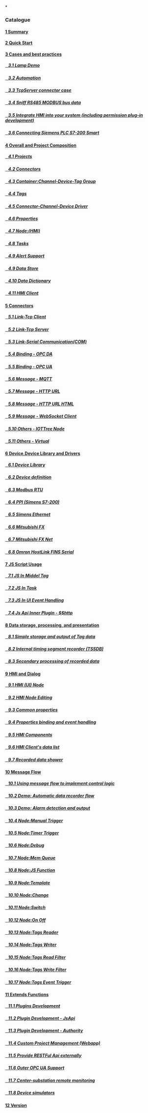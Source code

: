 *<script src="/_js/jquery-1.12.0.min.js"></script><script src="/_js/bootstrap/js/bootstrap.min.js"></script><script type="text/javascript" src="/_js/ajax.js"></script><script src="/_js/layui/layui.all.js"></script><script src="/_js/dlg_layer.js?v="></script>

<link rel="stylesheet" type="text/css" href="/_js/layui/css/layui.css" /><link  href="/_js/bootstrap/css/bootstrap.min.css" rel="stylesheet" type="text/css" ><link  href="/_js/font4.7.0/css/font-awesome.css"  rel="stylesheet" type="text/css" ><link href="./inc/common.css" rel="stylesheet" type="text/css"><link href="./inc/index.css" rel="stylesheet" type="text/css">

### Catalogue

#### <a href="README.md">1 Summary</a>

#### <a href="doc/quick_start.md">2 Quick Start</a>

#### <a href="doc/case/index.md" doc_path="doc/case/index.md" >3 Cases and best practices</a>

##### <a href="doc/case/example_lamp_demo.md" target="main">&nbsp;&nbsp;&nbsp;3.1 Lamp Demo</a>

##### <a href="doc/case/case_auto.md" target="main">&nbsp;&nbsp;&nbsp;3.2 Automation</a>

##### <a href="doc/case/example_tcpserver_conn.md" target="main">&nbsp;&nbsp;&nbsp;3.3 TcpServer connector case</a>

##### <a href="doc/case/case_rs485_sniffer.md" target="main">&nbsp;&nbsp;&nbsp;3.4 Sniff RS485 MODBUS bus data</a>

##### <a href="doc/case/case_ref_hmi_auth.md" target="main">&nbsp;&nbsp;&nbsp;3.5 Integrate HMI into your system (including permission plug-in development)</a>

##### <a href="doc/case/case_s7200_smart.md" target="main">&nbsp;&nbsp;&nbsp;3.6 Connecting Siemens PLC S7-200 Smart</a>

#### <a href="doc/main/index.md" >4 Overall and Project Composition</a>

##### <a href="doc/main/prjs.md" target="main">&nbsp;&nbsp;&nbsp;4.1 Projects</a>

##### <a href="doc/main/conn.md" target="main">&nbsp;&nbsp;&nbsp;4.2 Connectors</a>

##### <a href="doc/main/ch_dev_tagg.md" target="main">&nbsp;&nbsp;&nbsp;4.3 Container:Channel-Device-Tag Group</a>

##### <a href="doc/main/tags.md" target="main">&nbsp;&nbsp;&nbsp;4.4 Tags</a>

##### <a href="doc/main/ch_conn_drv.md" target="main">&nbsp;&nbsp;&nbsp;4.5 Connector-Channel-Device Driver</a>

##### <a href="doc/main/properties.md" target="main">&nbsp;&nbsp;&nbsp;4.6 Properties</a>

##### <a href="doc/main/hmi.md" target="main">&nbsp;&nbsp;&nbsp;4.7 Node:(HMI)</a>

##### <a href="doc/main/task.md" target="main">&nbsp;&nbsp;&nbsp;4.8 Tasks</a>

##### <a href="doc/main/alert.md" target="main">&nbsp;&nbsp;&nbsp;4.9 Alert Support</a>

##### <a href="doc/store/index.md" target="main">&nbsp;&nbsp;&nbsp;4.9 Data Store</a>

##### <a href="doc/main/dict.md" target="main">&nbsp;&nbsp;&nbsp;4.10 Data Dictionary</a>

##### <a href="doc/main/hmi_client.md" target="main">&nbsp;&nbsp;&nbsp;4.11 HMI Client</a>

#### <a href="doc/conn/index.md" >5 Connectors</a>

##### <a href="doc/conn/link_tcpclient.md" target="main">&nbsp;&nbsp;&nbsp;5.1 Link-Tcp Client</a>

##### <a href="doc/conn/link_tcpserver.md" target="main">&nbsp;&nbsp;&nbsp;5.2 Link-Tcp Server</a>

##### <a href="doc/conn/link_com.md" target="main">&nbsp;&nbsp;&nbsp;5.3 Link-Serial Communication(COM)</a>

##### <a href="doc/conn/bind_opcda.md" target="main">&nbsp;&nbsp;&nbsp;5.4 Binding - OPC DA</a>

##### <a href="doc/conn/bind_opcua.md" target="main">&nbsp;&nbsp;&nbsp;5.5 Binding - OPC UA</a>

##### <a href="doc/conn/msg_mqtt.md" target="main">&nbsp;&nbsp;&nbsp;5.6 Message - MQTT</a>

##### <a href="doc/conn/msg_http_url.md" target="main">&nbsp;&nbsp;&nbsp;5.7 Message - HTTP URL</a>

##### <a href="doc/conn/msg_http_url_html.md" target="main">&nbsp;&nbsp;&nbsp;5.8 Message - HTTP URL HTML</a>

##### <a href="doc/conn/msg_websocket.md" target="main">&nbsp;&nbsp;&nbsp;5.9 Message - WebSocket Client</a>

##### <a href="doc/conn/oth_iottree_node.md" target="main">&nbsp;&nbsp;&nbsp;5.10 Others - IOTTree Node</a>

##### <a href="doc/conn/oth_virtual.md" target="main">&nbsp;&nbsp;&nbsp;5.11 Others - Virtual</a>

#### <a href="doc/device/index.md" >6 Device,Device Library and Drivers</a>

##### <a href="doc/device/dev_lib.md" target="main">&nbsp;&nbsp;&nbsp;6.1 Device Library</a>

##### <a href="doc/device/dev_def.md" target="main">&nbsp;&nbsp;&nbsp;6.2 Device definition</a>

##### <a href="doc/device/drv_modbus.md" target="main">&nbsp;&nbsp;&nbsp;6.3 Modbus RTU</a>

##### <a href="doc/device/drv_ppi.md" target="main">&nbsp;&nbsp;&nbsp;6.4 PPI (Simens S7-200)</a>

##### <a href="doc/device/drv_siemens_eth.md" target="main">&nbsp;&nbsp;&nbsp;6.5 Simens Ethernet</a>

##### <a href="doc/device/drv_fx.md" target="main">&nbsp;&nbsp;&nbsp;6.6 Mitsubishi FX</a>

##### <a href="doc/device/drv_fx_net.md" target="main">&nbsp;&nbsp;&nbsp;6.7 Mitsubishi FX Net</a>

##### <a href="doc/device/drv_omron_hl_fins_serial.md" target="main">&nbsp;&nbsp;&nbsp;6.8 Omron HostLink FINS Serial</a>

#### <a href="doc/js/index.md"> 7 JS Script Usage</a>

##### <a href="doc/js/js_in_midtag.md">&nbsp;&nbsp;&nbsp;7.1 JS In Middel Tag</a>

##### <a href="doc/js/js_in_task.md">&nbsp;&nbsp;&nbsp;7.2 JS In Task</a>

##### <a href="doc/js/js_in_ui_event.md">&nbsp;&nbsp;&nbsp;7.3 JS In UI Event Handling</a>

##### <a href="doc/js/js_inner_plugin_http.md">&nbsp;&nbsp;&nbsp;7.4 Js Api Inner Plugin - \$$http

#### <a href="doc/store/index.md" >8 Data storage, processing, and presentation</a>

##### <a href="doc/store/store.md" >&nbsp;&nbsp;&nbsp;8.1 Simple storage and output of Tag data</a>

##### <a href="doc/store/inner_tssdb.md" target="main">&nbsp;&nbsp;&nbsp;8.2 Internal timing segment recorder (TSSDB)</a>

##### <a href="doc/store/inner_recpro.md" target="main">&nbsp;&nbsp;&nbsp;8.3 Secondary processing of recorded data</a>

#### <a href="doc/hmi/index.md" >9 HMI and Dialog</a>

##### <a href="doc/hmi/hmi_node.md" target="main">&nbsp;&nbsp;&nbsp;9.1 HMI (UI) Node

##### <a href="doc/hmi/hmi_edit.md" target="main">&nbsp;&nbsp;&nbsp;9.2 HMI Node Editing

##### <a href="doc/hmi/hmi_props.md" target="main">&nbsp;&nbsp;&nbsp;9.3 Common properties

##### <a href="doc/hmi/hmi_bind_evt.md" target="main">&nbsp;&nbsp;&nbsp;9.4 Properties binding and event handling

##### <a href="doc/hmi/hmi_comp.md" target="main">&nbsp;&nbsp;&nbsp;9.5 HMI Components</a>

##### <a href="doc/hmi/hmi_data_show.md" target="main">&nbsp;&nbsp;&nbsp;9.6 HMI Client's data list</a>

##### <a href="doc/hmi/hmi_s4tss_rec.md" target="main">&nbsp;&nbsp;&nbsp;9.7 Recorded data shower</a>

#### <a href="doc/msgnet/index.md" >10 Message Flow</a>

##### <a href="doc/msgnet/mf_for_ctrl.md" >&nbsp;&nbsp;&nbsp;10.1 Using message flow to implement control logic</a>

##### <a href="doc/msgnet/demo_auto_rec.md" >&nbsp;&nbsp;&nbsp;10.2 Demo: Automatic data recorder flow</a>

##### <a href="doc/msgnet/demo_alert.md" >&nbsp;&nbsp;&nbsp;10.3 Demo: Alarm detection and output</a>

##### <a href="doc/msgnet/n__com.manual.md">&nbsp;&nbsp;&nbsp;10.4 Node:Manual Trigger</a>

##### <a href="doc/msgnet/n__com.timer.md">&nbsp;&nbsp;&nbsp;10.5 Node:Timer Trigger</a>

##### <a href="doc/msgnet/n__com.debug.md">&nbsp;&nbsp;&nbsp;10.6 Node:Debug</a>

##### <a href="doc/msgnet/n__com.mem_que.md">&nbsp;&nbsp;&nbsp;10.7 Node:Mem Queue</a>

##### <a href="doc/msgnet/n__func.js_func.md">&nbsp;&nbsp;&nbsp;10.8 Node:JS Function</a>

##### <a href="doc/msgnet/n__func.template.md">&nbsp;&nbsp;&nbsp;10.9 Node:Template</a>

##### <a href="doc/msgnet/n__func.change.md">&nbsp;&nbsp;&nbsp;10.10 Node:Change</a>

##### <a href="doc/msgnet/n__func.switch.md">&nbsp;&nbsp;&nbsp;10.11 Node:Switch</a>

##### <a href="doc/msgnet/n__func.onoff.md">&nbsp;&nbsp;&nbsp;10.12 Node:On Off</a>

##### <a href="doc/msgnet/n__dev.tag_reader.md">&nbsp;&nbsp;&nbsp;10.13 Node:Tags Reader</a>

##### <a href="doc/msgnet/n__dev.tag_writer.md">&nbsp;&nbsp;&nbsp;10.14 Node:Tags Writer</a>

##### <a href="doc/msgnet/n__dev.tag_filter.md">&nbsp;&nbsp;&nbsp;10.15 Node:Tags Read Filter</a>

##### <a href="doc/msgnet/n__dev.tag_filter_w.md">&nbsp;&nbsp;&nbsp;10.16 Node:Tags Write Filter</a>

##### <a href="doc/msgnet/n__dev.tag_evt_trigger.md">&nbsp;&nbsp;&nbsp;10.17 Node:Tags Event Trigger</a>

#### <a href="doc/advanced/index.md" >11 Extends Functions</a>

##### <a href="doc/advanced/adv_plugin.md" >&nbsp;&nbsp;&nbsp;11.1 Plugins Development</a>

##### <a href="doc/advanced/adv_plugin_jsapi.md" target="main">&nbsp;&nbsp;&nbsp;11.2 Plugin Development - JsApi</a>

##### <a href="doc/advanced/adv_plugin_auth.md" target="main">&nbsp;&nbsp;&nbsp;11.3 Plugin Development - Authority</a>

##### <a href="doc/advanced/adv_self_app.md" target="main">&nbsp;&nbsp;&nbsp;11.4 Custom Project Management (Webapp)</a>

##### <a href="doc/advanced/adv_restful_out.md" target="main">&nbsp;&nbsp;&nbsp;11.5 Provide RESTFul Api externally</a>

##### <a href="doc/advanced/adv_opc_ua_out.md" target="main">&nbsp;&nbsp;&nbsp;11.6 Outer OPC UA Support</a>

##### <a href="doc/advanced/main_sub_station.md" target="main">&nbsp;&nbsp;&nbsp;11.7 Center-substation remote monitoring</a>

##### <a href="doc/advanced/adv_dev_simulator.md" target="main">&nbsp;&nbsp;&nbsp;11.8 Device simulators</a>

#### <a href="doc/version.md" >12 Version</a>

<script>
<!--


var lang="en";

$("a").css("cursor","pointer") ;
$("a").each(function(){
    var docp = $(this).attr("href") ;
    $(this).removeAttr("href");
    $(this).attr("doc_path",lang+"/"+docp);
    if(docp)
    {
        $(this).click(function(){
            parent.nav_to($(this).attr("doc_path"));
        });
    }
});
-->
</script>
